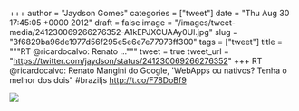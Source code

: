 
+++
author = "Jaydson Gomes"
categories = ["tweet"]
date = "Thu Aug 30 17:45:05 +0000 2012"
draft = false
image = "/images/tweet-media/241230069266276352-A1kEPJXCUAAy0Ul.jpg"
slug = "3f6829ba96de1977d56f295e5e6e7e77973ff300"
tags = ["tweet"]
title = """RT @ricardocalvo: Renato ..."""
tweet = true
tweet_url = "https://twitter.com/jaydson/status/241230069266276352"
+++
RT @ricardocalvo: Renato Mangini do Google, 'WebApps ou nativos? Tenha o melhor dos dois" #braziljs http://t.co/F78DoBf9

![](/images/tweet-media/241230069266276352-A1kEPJXCUAAy0Ul.jpg)